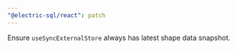 ```yaml
---
"@electric-sql/react": patch
---
```


Ensure `useSyncExternalStore` always has latest shape data snapshot.
